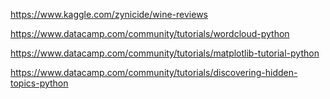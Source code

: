 https://www.kaggle.com/zynicide/wine-reviews

https://www.datacamp.com/community/tutorials/wordcloud-python

https://www.datacamp.com/community/tutorials/matplotlib-tutorial-python

https://www.datacamp.com/community/tutorials/discovering-hidden-topics-python